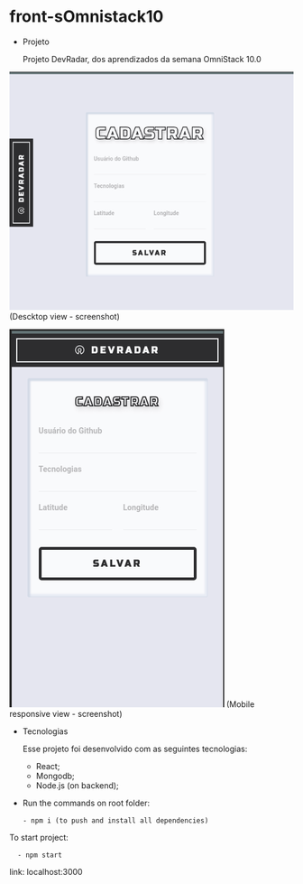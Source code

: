 # front-sOmnistack10

+ Projeto

    Projeto DevRadar, dos aprendizados da semana OmniStack 10.0
    

![alt text](https://github.com/OSX-RSPlug-a/front-sOmnistack10/blob/master/images/Screenshot_2020-02-10_18-11-22.png)
(Descktop view - screenshot)

![alt text](https://github.com/OSX-RSPlug-a/front-sOmnistack10/blob/master/images/Screenshot_2020-02-10_18-12-30.png)
(Mobile responsive view - screenshot)

+ Tecnologias

  Esse projeto foi desenvolvido com as seguintes tecnologias:

    - React;
    - Mongodb;
    - Node.js (on backend);


- Run the commands on root folder:    

      - npm i (to push and install all dependencies)


To start project:
   
      - npm start
      
  link: localhost:3000
  
